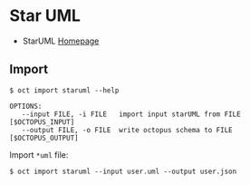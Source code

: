 # Star UML

* StarUML [Homepage](https://staruml.io/)

## Import

```shell
$ oct import staruml --help
```

```
OPTIONS:
   --input FILE, -i FILE   import input starUML from FILE [$OCTOPUS_INPUT]
   --output FILE, -o FILE  write octopus schema to FILE [$OCTOPUS_OUTPUT]
```

Import `*uml` file:

```shell
$ oct import staruml --input user.uml --output user.json 
```
